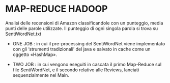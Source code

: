 # MAP-REDUCE HADOOP
Analisi delle recensioni di Amazon classificandole con un punteggio, media punti delle parole utilizzate.
Il punteggio di ogni singola parola si trova su SentiWordNet.txt

 - ONE JOB : in cui il pre-processing del SentiWordNet viene implementato con gli ‘strumenti tradizionali’ del java e salvato in cache come un oggetto «HashMap».
 
 - TWO JOB : in cui vengono eseguiti in cascata il primo Map-Reduce sul file SentiWordNet, e il secondo relativo alle Reviews, lanciati sequenzialmente nel Main.

